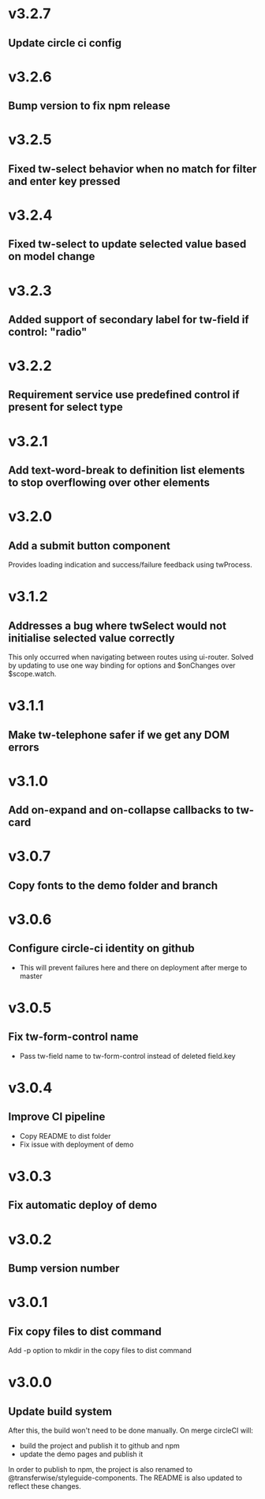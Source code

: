 # v3.2.7
## Update circle ci config

# v3.2.6
## Bump version to fix npm release

# v3.2.5
## Fixed tw-select behavior when no match for filter and enter key pressed

# v3.2.4
## Fixed tw-select to update selected value based on model change

# v3.2.3
## Added support of secondary label for tw-field if control: "radio"

# v3.2.2
## Requirement service use predefined control if present for select type

# v3.2.1
## Add text-word-break to definition list elements to stop overflowing over other elements

# v3.2.0
## Add a submit button component
Provides loading indication and success/failure feedback using twProcess.

# v3.1.2
## Addresses a bug where twSelect would not initialise selected value correctly
This only occurred when navigating between routes using ui-router. Solved by
updating to use one way binding for options and $onChanges over $scope.watch.

# v3.1.1
## Make tw-telephone safer if we get any DOM errors

# v3.1.0
## Add on-expand and on-collapse callbacks to tw-card

# v3.0.7
## Copy fonts to the demo folder and branch

# v3.0.6
## Configure circle-ci identity on github
 - This will prevent failures here and there on deployment after merge to master

# v3.0.5
## Fix tw-form-control name
 - Pass tw-field name to tw-form-control instead of deleted field.key

# v3.0.4
## Improve CI pipeline
 - Copy README to dist folder
 - Fix issue with deployment of demo

# v3.0.3
## Fix automatic deploy of demo

# v3.0.2
## Bump version number

# v3.0.1
## Fix copy files to dist command
Add -p option to mkdir in the copy files to dist command

# v3.0.0
## Update build system
After this, the build won't need to be done manually.
On merge circleCI will:
 - build the project and publish it to github and npm
 - update the demo pages and publish it

In order to publish to npm, the project is also renamed to @transferwise/styleguide-components.
The README is also updated to reflect these changes.
